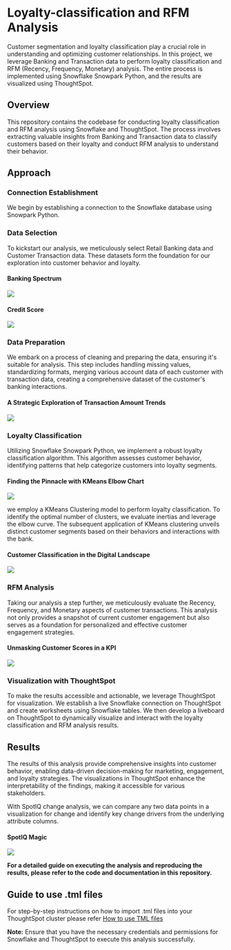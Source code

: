 # Loyalty-classification and RFM Analysis 

Customer segmentation and loyalty classification play a crucial role in understanding and optimizing customer relationships. In this project, we leverage Banking and Transaction data to perform loyalty classification and RFM (Recency, Frequency, Monetary) analysis. The entire process is implemented using Snowflake Snowpark Python, and the results are visualized using ThoughtSpot.

## Overview

This repository contains the codebase for conducting loyalty classification and RFM analysis using Snowflake and ThoughtSpot. The process involves extracting valuable insights from Banking and Transaction data to classify customers based on their loyalty and conduct RFM analysis to understand their behavior.

## Approach

### Connection Establishment
We begin by establishing a connection to the Snowflake database using Snowpark Python.

### Data Selection

To kickstart our analysis, we meticulously select Retail Banking data and Customer Transaction data. These datasets form the foundation for our exploration into customer behavior and loyalty.

#### Banking Spectrum

<img src = "images/Account_types.png" > 

#### Credit Score 

<img src = "images/credit_score.png" > 

### Data Preparation

We embark on a process of cleaning and preparing the data, ensuring it's suitable for analysis. This step includes handling missing values, standardizing formats, merging various account data of each customer with transaction data, creating a comprehensive dataset of the customer's banking interactions.

#### A Strategic Exploration of Transaction Amount Trends

<img src = "images/Transaction_amount_trend.png" >


### Loyalty Classification

Utilizing Snowflake Snowpark Python, we implement a robust loyalty classification algorithm. This algorithm assesses customer behavior, identifying patterns that help categorize customers into loyalty segments.

#### Finding the Pinnacle with KMeans Elbow Chart

<img src = "images/Elbow_chart.png" > 

we employ a KMeans Clustering model to perform loyalty classification. To identify the optimal number of clusters, we evaluate inertias and leverage the elbow curve. The subsequent application of KMeans clustering unveils distinct customer segments based on their behaviors and interactions with the bank.

#### Customer Classification in the Digital Landscape

<img src = "images/customer_segmentation.png" > 


### RFM Analysis

Taking our analysis a step further, we meticulously evaluate the Recency, Frequency, and Monetary aspects of customer transactions. This analysis not only provides a snapshot of current customer engagement but also serves as a foundation for personalized and effective customer engagement strategies.

#### Unmasking Customer Scores in a KPI

<img src = "images/RFM_score.png" > 

### Visualization with ThoughtSpot

To make the results accessible and actionable, we leverage ThoughtSpot for visualization. We establish a live Snowflake connection on ThoughtSpot and create worksheets using Snowflake tables. We then develop a liveboard on ThoughtSpot to dynamically visualize and interact with the loyalty classification and RFM analysis results.

## Results

The results of this analysis provide comprehensive insights into customer behavior, enabling data-driven decision-making for marketing, engagement, and loyalty strategies. The visualizations in ThoughtSpot enhance the interpretability of the findings, making it accessible for various stakeholders.

With SpotIQ change analysis, we can compare any two data points in a visualization for change and identify key change drivers from the underlying attribute columns. 

#### SpotIQ Magic

<img src = "images/Change_analysis.png" > 


**For a detailed guide on executing the analysis and reproducing the results, please refer to the code and documentation in this repository.**

## Guide to use .tml files
For step-by-step instructions on how to import .tml files into your ThoughtSpot cluster please refer [How to use TML files](https://docs.thoughtspot.com/cloud/latest/scriptability#_how_to_use_tml_files)

**Note:** Ensure that you have the necessary credentials and permissions for Snowflake and ThoughtSpot to execute this analysis successfully.
